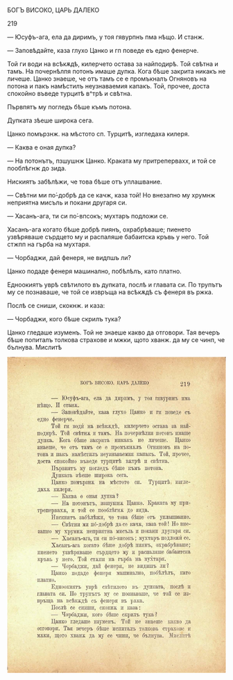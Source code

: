 ﻿БОГЪ ВИСОКО, ЦАРЬ ДАЛЕКО

219

— Юсуфъ-ага, ела да диримъ, у тоя гявурпнъ пма нѣщо. И станж.

— Заповѣдайте, каза глухо Цанко и гп поведе еъ едно фенерче.

Той ги води на всѣкѫдѣ, килерчето остава за найподирѣ. Той свѣтна и тамъ. На почернѣлпя потонъ имаше дупка. Кога бѣше закрита никакъ не личеше. Цанко знаеше, че отъ тамъ се е промъкналъ Огняновъ на потона и пакъ намѣстилъ неузнаваемия капакъ. Той, прочее, доста спокойно въведе турцитѣ в^трѣ и свѣтна.

Първпятъ му погледъ бѣше къмъ потона.

Дупката зѣеше широка сега.

Цанко помързнж. на мѣстото сп. Турцитѣ, изгледаха килеря.

— Каква е оная дупка?

— На потонътъ, пзшушнж Цанко. Краката му притрепервахх, и той се пооблѣгнж до зида.

Нискиятъ забѣлѣжи, че това бѣше отъ уплашвание.

— Свѣтни ми по́-добрѣ да се качж, каза той! Но внезапно му хрумнж неприятна мисъль и покани другаря си.

— Хасанъ-ага, ти си по́-впсокъ; мухтаръ подложи се.

Хасанъ-ага когато бѣше добрѣ пиянъ, охрабрѣваше; пиенето узвѣряваше сърдцето му и распаляше бабаитска кръвь у него. Той стжпп на гърба на мухтаря.

— Чорбаджи, дай фенеря, не видпшъ ли?

Цанко подаде фенеря машинално, побѣлѣлъ, като платно.

Едноокиятъ уврѣ свѣтилото въ дупката, послѣ и главата си. По трупътъ му се познаваше, че той се извръща на всѣкѫдѣ съ фенеря въ ржка.

Послѣ се сниши, скокнж. и каза:

— Чорбаджи, кого бѣше скрилъ тука?

Цанко гледаше изуменъ. Той не знаеше какво да отговори. Тая вечеръ бѣше попиталъ толкова страхове и мжки, щото хванж. да му се чинп, че бълнува. Мислитѣ

![original](../images/248.jpg)

